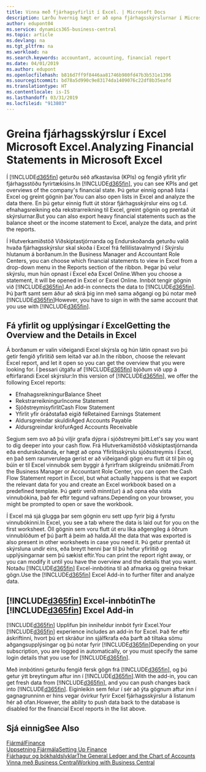 ```yaml
---
title: Vinna með fjárhagsyfirlit í Excel. | Microsoft Docs
description: Lærðu hvernig hægt er að opna fjárhagsskýrslurnar í Microsoft Excel frá Business Central til að fá betri greiningar.
author: edupont04
ms.service: dynamics365-business-central
ms.topic: article
ms.devlang: na
ms.tgt_pltfrm: na
ms.workload: na
ms.search.keywords: accountant, accounting, financial report
ms.date: 04/01/2019
ms.author: edupont
ms.openlocfilehash: b816d7ff9f8446aa81746b980fd47b3b531e1396
ms.sourcegitcommit: bd78a5d990c9e83174da1409076c22df8b35eafd
ms.translationtype: HT
ms.contentlocale: is-IS
ms.lasthandoff: 03/31/2019
ms.locfileid: "913803"
---
```

# <a name="analyzing-financial-statements-in-microsoft-excel"></a><span data-ttu-id="19c73-103">Greina fjárhagsskýrslur í Excel Microsoft Excel.</span><span class="sxs-lookup"><span data-stu-id="19c73-103">Analyzing Financial Statements in Microsoft Excel</span></span>
<span data-ttu-id="19c73-104">Í [!INCLUDE[d365fin](includes/d365fin_md.md)] geturðu séð afkastavísa (KPIs) og fengið yfirlit yfir fjárhagsstöðu fyrirtækisins.</span><span class="sxs-lookup"><span data-stu-id="19c73-104">In [!INCLUDE[d365fin](includes/d365fin_md.md)], you can see KPIs and get overviews of the company's financial state.</span></span> <span data-ttu-id="19c73-105">Þú getur einnig opnað lista í Excel og greint gögnin þar.</span><span class="sxs-lookup"><span data-stu-id="19c73-105">You can also open lists in Excel and analyze the data there.</span></span> <span data-ttu-id="19c73-106">En þú getur einnig flutt út stórar fjárhagsskýrslur eins og t.d. efnahagsreikning eða rekstrarreikning til Excel, greint gögnin og prentað út skýrslurnar.</span><span class="sxs-lookup"><span data-stu-id="19c73-106">But you can also export heavy financial statements such as the balance sheet or the income statement to Excel, analyze the data, and print the reports.</span></span>  

<span data-ttu-id="19c73-107">Í Hlutverkamiðstöð Viðskiptastjórnanda og Endurskoðanda geturðu valið hvaða fjárhagsskýrslur skal skoða í Excel frá fellilistavalmynd í Skýrslu hlutanum á borðanum.</span><span class="sxs-lookup"><span data-stu-id="19c73-107">In the Business Manager and Accountant Role Centers, you can choose which financial statements to view in Excel from a drop-down menu in the Reports section of the ribbon.</span></span> <span data-ttu-id="19c73-108">Þegar þú velur skýrslu, mun hún opnast í Excel eða Excel Online.</span><span class="sxs-lookup"><span data-stu-id="19c73-108">When you choose a statement, it will be opened in Excel or Excel Online.</span></span> <span data-ttu-id="19c73-109">Innbót tengir gögnin við [!INCLUDE[d365fin](includes/d365fin_md.md)].</span><span class="sxs-lookup"><span data-stu-id="19c73-109">An add-in connects the data to [!INCLUDE[d365fin](includes/d365fin_md.md)].</span></span> <span data-ttu-id="19c73-110">Þú þarft samt sem áður að skrá þig inn með sama aðgangi og þú notar með [!INCLUDE[d365fin](includes/d365fin_md.md)]</span><span class="sxs-lookup"><span data-stu-id="19c73-110">However, you have to sign in with the same account that you use with [!INCLUDE[d365fin](includes/d365fin_md.md)].</span></span>  

## <a name="getting-the-overview-and-the-details-in-excel"></a><span data-ttu-id="19c73-111">Fá yfirlit og upplýsingar í Excel</span><span class="sxs-lookup"><span data-stu-id="19c73-111">Getting the Overview and the Details in Excel</span></span>
<span data-ttu-id="19c73-112">Á borðanum er valin viðeigandi Excel skýrsla og hún látin opnast svo þú getir fengið yfirlitið sem leitað var að.</span><span class="sxs-lookup"><span data-stu-id="19c73-112">In the ribbon, choose the relevant Excel report, and let it open so you can get the overview that you were looking for.</span></span> <span data-ttu-id="19c73-113">Í þessari útgáfu af [!INCLUDE[d365fin](includes/d365fin_md.md)] bjóðum við upp á eftirfarandi Excel skýrslur:</span><span class="sxs-lookup"><span data-stu-id="19c73-113">In this version of [!INCLUDE[d365fin](includes/d365fin_md.md)], we offer the following Excel reports:</span></span>

- <span data-ttu-id="19c73-114">Efnahagsreikningur</span><span class="sxs-lookup"><span data-stu-id="19c73-114">Balance Sheet</span></span>  
- <span data-ttu-id="19c73-115">Rekstrarreikningur</span><span class="sxs-lookup"><span data-stu-id="19c73-115">Income Statement</span></span>  
- <span data-ttu-id="19c73-116">Sjóðstreymisyfirlit</span><span class="sxs-lookup"><span data-stu-id="19c73-116">Cash Flow Statement</span></span>  
- <span data-ttu-id="19c73-117">Yfirlit yfir óráðstafað eigið fé</span><span class="sxs-lookup"><span data-stu-id="19c73-117">Retained Earnings Statement</span></span>  
- <span data-ttu-id="19c73-118">Aldursgreindar skuldir</span><span class="sxs-lookup"><span data-stu-id="19c73-118">Aged Accounts Payable</span></span>  
- <span data-ttu-id="19c73-119">Aldursgreindar kröfur</span><span class="sxs-lookup"><span data-stu-id="19c73-119">Aged Accounts Receivable</span></span>  

<span data-ttu-id="19c73-120">Segjum sem svo að þú viljir grafa dýpra í sjóðstreymi þitt.</span><span class="sxs-lookup"><span data-stu-id="19c73-120">Let's say you want to dig deeper into your cash flow.</span></span> <span data-ttu-id="19c73-121">Frá Hlutverkamiðstöð viðskiptastjórnanda eða endurskoðanda, er hægt að opna Yfirlitsskýrslu sjóðsstreymis í Excel, en það sem raunverulega gerist er að viðeigandi gögn eru flutt út til þín og búin er til Excel vinnubók sem byggir á fyrirfram skilgreindu sniðmáti.</span><span class="sxs-lookup"><span data-stu-id="19c73-121">From the Business Manager or Accountant Role Center, you can open the Cash Flow Statement report in Excel, but what actually happens is that we export the relevant data for you and create an Excel workbook based on a predefined template.</span></span> <span data-ttu-id="19c73-122">Þú gætir verið minnt(ur) á að opna eða vista vinnubókina, það fer eftir tegund vafrans.</span><span class="sxs-lookup"><span data-stu-id="19c73-122">Depending on your browser, you might be prompted to open or save the workbook.</span></span>  

<span data-ttu-id="19c73-123">Í Excel má sjá glugga þar sem gögnin eru sett upp fyrir þig á fyrstu vinnubókinni.</span><span class="sxs-lookup"><span data-stu-id="19c73-123">In Excel, you see a tab where the data is laid out for you on the first worksheet.</span></span> <span data-ttu-id="19c73-124">Öll gögnin sem voru flutt út eru líka aðgengileg á öðrum vinnublöðum ef þú þarft á þeim að halda.</span><span class="sxs-lookup"><span data-stu-id="19c73-124">All the data that was exported is also present in other worksheets in case you need it.</span></span> <span data-ttu-id="19c73-125">Þú getur prentað út skýrsluna undir eins, eða breytt henni þar til þú hefur yfirlitið og upplýsingarnar sem þú sækist eftir.</span><span class="sxs-lookup"><span data-stu-id="19c73-125">You can print the report right away, or you can modify it until you have the overview and the details that you want.</span></span> <span data-ttu-id="19c73-126">Notaðu [!INCLUDE[d365fin](includes/d365fin_md.md)] Excel-innbótina til að afmarka og greina frekar gögn.</span><span class="sxs-lookup"><span data-stu-id="19c73-126">Use the [!INCLUDE[d365fin](includes/d365fin_md.md)] Excel Add-in to further filter and analyze data.</span></span>  

## <a name="the-included365finincludesd365finmdmd-excel-add-in"></a><span data-ttu-id="19c73-127">[!INCLUDE[d365fin](includes/d365fin_md.md)] Excel-innbótin</span><span class="sxs-lookup"><span data-stu-id="19c73-127">The [!INCLUDE[d365fin](includes/d365fin_md.md)] Excel Add-in</span></span>
<span data-ttu-id="19c73-128">[!INCLUDE[d365fin](includes/d365fin_md.md)] Upplifun þín inniheldur innbót fyrir Excel.</span><span class="sxs-lookup"><span data-stu-id="19c73-128">Your [!INCLUDE[d365fin](includes/d365fin_md.md)] experience includes an add-in for Excel.</span></span> <span data-ttu-id="19c73-129">Það fer eftir áskriftinni, hvort þú ert skráður inn sjálfkrafa eða þarft að tiltaka sömu aðgangsupplýsingar og þú notar fyrir [!INCLUDE[d365fin](includes/d365fin_md.md)]</span><span class="sxs-lookup"><span data-stu-id="19c73-129">Depending on your subscription, you are logged in automatically, or you must specify the same login details that you use for [!INCLUDE[d365fin](includes/d365fin_md.md)].</span></span>  

<span data-ttu-id="19c73-130">Með innbótinni geturðu fengið fersk gögn frá [!INCLUDE[d365fin](includes/d365fin_md.md)], og þú getur ýtt breytingum aftur inn í [!INCLUDE[d365fin](includes/d365fin_md.md)].</span><span class="sxs-lookup"><span data-stu-id="19c73-130">With the add-in, you can get fresh data from [!INCLUDE[d365fin](includes/d365fin_md.md)], and you can push changes back into [!INCLUDE[d365fin](includes/d365fin_md.md)].</span></span> <span data-ttu-id="19c73-131">Eiginleikin sem felur í sér að ýta gögnum aftur inn í gagnagrunninn er hins vegar óvirkur fyrir Excel fjárhagsskýrslur á listanum hér að ofan.</span><span class="sxs-lookup"><span data-stu-id="19c73-131">However, the ability to push data back to the database is disabled for the financial Excel reports in the list above.</span></span>  

## <a name="see-also"></a><span data-ttu-id="19c73-132">Sjá einnig</span><span class="sxs-lookup"><span data-stu-id="19c73-132">See Also</span></span>
[<span data-ttu-id="19c73-133">Fjármál</span><span class="sxs-lookup"><span data-stu-id="19c73-133">Finance</span></span>](finance.md)  
[<span data-ttu-id="19c73-134">Uppsetning Fjármála</span><span class="sxs-lookup"><span data-stu-id="19c73-134">Setting Up Finance</span></span>](finance-setup-finance.md)  
[<span data-ttu-id="19c73-135">Fjárhagur og bókhaldslyklar</span><span class="sxs-lookup"><span data-stu-id="19c73-135">The General Ledger and the Chart of Accounts</span></span>](finance-general-ledger.md)  
[<span data-ttu-id="19c73-136">Vinna með Business Central</span><span class="sxs-lookup"><span data-stu-id="19c73-136">Working with Business Central</span></span>](ui-work-product.md)  
